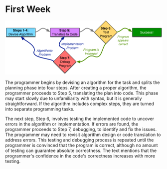 # First Week

![The seven steps](/assets/clang-seven-steps.png)

The programmer begins by devising an algorithm for the task and splits the planning phase into four steps. After creating a proper algorithm,
the programmer proceeds to Step 5, translating the plan into code. This phase may start slowly due to unfamiliarity with syntax, but it is
generally straightforward. If the algorithm includes complex steps, they are turned into separate programming tasks.

The next step, Step 6, involves testing the implemented code to uncover errors in the algorithm or implementation. If errors are found, the
programmer proceeds to Step 7, debugging, to identify and fix the issues. The programmer may need to revisit algorithm design or code
translation to address errors. This testing and debugging process is repeated until the programmer is convinced that the program is correct,
although no amount of testing can guarantee absolute correctness. The text mentions that the programmer's confidence in the code's correctness
increases with more testing.


